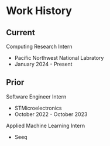 # Work History

## Current

Computing Research Intern 
- Pacific Northwest National Labratory
- January 2024 - Present

## Prior

Software Engineer Intern
- STMicroelectronics
- October 2022 - October 2023

Applied Machine Learning Intern
- Seeq 

